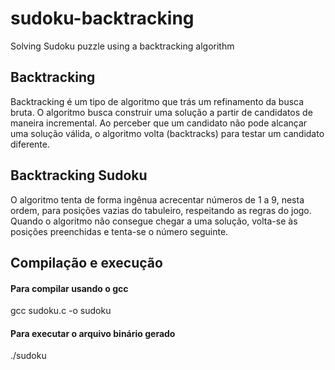 # sudoku-backtracking
Solving Sudoku puzzle using a backtracking algorithm

## Backtracking

Backtracking é um tipo de algoritmo que trás um refinamento da busca bruta.
O algoritmo busca construir uma solução a partir de candidatos de maneira incremental. Ao perceber que um candidato não pode alcançar uma solução válida, o algoritmo volta (backtracks) para testar um candidato diferente.

## Backtracking Sudoku

O algoritmo tenta de forma ingênua acrecentar números de 1 a 9, nesta ordem, para posições vazias do tabuleiro, respeitando as regras do jogo. Quando o algoritmo não consegue chegar a uma solução, volta-se às posições preenchidas e tenta-se o número seguinte.

## Compilação e execução

#### Para compilar usando o gcc

gcc sudoku.c -o sudoku

#### Para executar o arquivo binário gerado

./sudoku
